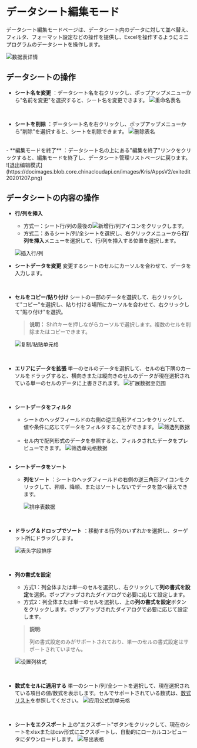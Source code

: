 # データシート編集モード
データシート編集モードページは、データシート内のデータに対して並べ替え、フィルタ、フォーマット設定などの操作を提供し、Excelを操作するようにミニプログラムのデータシートを操作します。

![数据表详情](https://docimages.blob.core.chinacloudapi.cn/images/Kris/AppsV2/tabledetail20201207.png)
<br>

## データシートの操作

- **シート名を変更** ：データシート名を右クリックし、ポップアップメニューから"名前を変更"を選択すると、シート名を変更できます。
![重命名表名](https://docimages.blob.core.chinacloudapi.cn/images/Kris/AppsV2/rename20201207.png)
<br>

- **シートを削除** ：データシート名を右クリックし、ポップアップメニューから"削除"を選択すると、シートを削除できます。
![删除表名](https://docimages.blob.core.chinacloudapi.cn/images/Kris/AppsV2/deletetablename20201207.png)
<br>
- **編集モードを終了** ：データシート名の上にある"編集を終了"リンクをクリックすると、編集モードを終了し、データシート管理リストページに戻ります。
![退出编辑模式](https://docimages.blob.core.chinacloudapi.cn/images/Kris/AppsV2/exitedit20201207.png)
<br>

## データシートの内容の操作
- **行/列を挿入**
  - 方式一：シート行/列の最後の![新增行/列](https://docimages.blob.core.chinacloudapi.cn/images/Kris/AppsV2/addcolum20201207.png)アイコンをクリックします。
  - 方式二：あるシート/列/全シートを選択し、右クリックメニューから**行/列を挿入**メニューを選択して、行/列を挿入する位置を選択します。

  ![插入行/列](https://docimages.blob.core.chinacloudapi.cn/images/Kris/AppsV2/addline20201207.png)
  <br>

- **シートデータを変更**
変更するシートのセルにカーソルを合わせて、データを入力します。
<br>

- **セルをコピー/貼り付け**
シートの一部のデータを選択して、右クリックして"コピー"を選択し、貼り付ける場所にカーソルを合わせて、右クリックして"貼り付け"を選択。
  >**说明：**
  >Shiftキーを押しながらカーソルで選択します。複数のセルを削除またはコピーできます。

  ![复制/粘贴单元格](https://docimages.blob.core.chinacloudapi.cn/images/Kris/AppsV2/copycaste20201207.png)
<br>

- **エリアにデータを拡張**
単一のセルのデータを選択して、セルの右下隅のカーソルをドラッグすると、横向きまたは縦向きのセルのデータが現在選択されている単一のセルのデータに上書きされます。
![扩展数据至范围](https://docimages.blob.core.chinacloudapi.cn/images/Kris/AppsV2/extend20201207.png)
<br>

- **シートデータをフィルタ**
  - シートのヘッダフィールドの右側の逆三角形アイコンをクリックして、値や条件に応じてデータをフィルタすることができます。
  ![筛选列数据](https://docimages.blob.core.chinacloudapi.cn/images/Kris/AppsV2/filterdata20201207.png)
  <br>

  - セル内で配列形式のデータを参照すると、フィルタされたデータをプレビューできます。
  ![筛选单元格数据](https://docimages.blob.core.chinacloudapi.cn/images/Kris/AppsV2/filtercell20201207.png)
  <br>


- **シートデータをソート**
  - **列をソート** ：シートのヘッダフィールドの右側の逆三角形アイコンをクリックして、昇順、降順、またはソートしないでデータを並べ替えできます。
 
    ![排序表数据](https://docimages.blob.core.chinacloudapi.cn/images/Kris/AppsV2/sort20201207.png)
<br>

  - **ドラッグ＆ドロップでソート** ：移動する行/列のいずれかを選択し、ターゲット所にドラッグします。

    ![表头字段排序](https://docimages.blob.core.chinacloudapi.cn/images/Kris/AppsV2/movesort20201208.png)
<br>


- **列の書式を設定**
  - 方式1：列全体または単一のセルを選択し、右クリックして**列の書式を設定**を選択。ポップアップされたダイアログで必要に応じて設定します。
  - 方式2：列全体または単一のセルを選択し、上の**列の書式を設定**ボタンをクリックします。ポップアップされたダイアログで必要に応じて設定します。
  >**説明:**
  >
  > 列の書式設定のみがサポートされており、単一のセルの書式設定はサポートされていません。

  ![设置列格式](https://docimages.blob.core.chinacloudapi.cn/images/Kris/AppsV2/setcoulm20201207.png)

<br>

- **数式をセルに適用する**
単一のシート/列/全シートを選択して、現在選択されている項目の値/数式を表示します。セルでサポートされている数式は、[数式リスト](https://formulajs.info/functions/)を参照してください。
![应用公式到单元格](https://docimages.blob.core.chinacloudapi.cn/images/Kris/AppsV2/folum20201207.png)
<br>

- **シートをエクスポート**
上の"エクスポート"ボタンをクリックして、現在のシートをxlsxまたはcsv形式にエクスポートし、自動的にローカルコンピュータにダウンロードします。
![导出表格](https://docimages.blob.core.chinacloudapi.cn/images/Kris/AppsV2/exportexcel20201207.png)